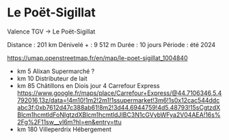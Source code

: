 # Le Poët-Sigillat

Valence TGV -> Le Poët-Sigillat

Distance : 201 km
Dénivelé + : 9 512 m
Durée : 10 jours
Période : été 2024

https://umap.openstreetmap.fr/en/map/le-poet-sigillat_1004840

* km 5 Alixan Supermarché ?
* km 10 Distributeur de lait 
* km 85 Châtillons en Diois jour 4 Carrefour Express https://www.google.fr/maps/place/Carrefour+Express/@44.7106346,5.4792016,13z/data=!4m10!1m2!2m1!1ssupermarket!3m6!1s0x12cac544ddcabc3f:0xb7612d47c388ab61!8m2!3d44.6944759!4d5.48793!15sCgtzdXBlcm1hcmtldFoNIgtzdXBlcm1hcmtldJIBC3N1cGVybWFya2V04AEA!16s%2Fg%2F11sw__vl6m?hl=en&entry=ttu
* km 180 Villeperdrix Hébergement
